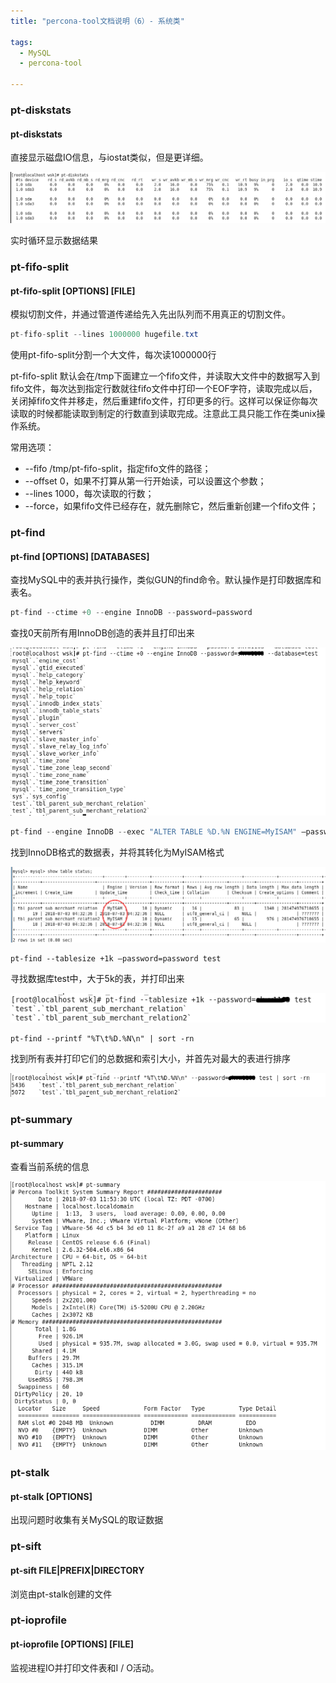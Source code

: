```yaml
---
title: "percona-tool文档说明（6）- 系统类"

tags:
  - MySQL
  - percona-tool
  
---
```



### pt-diskstats
#### pt-diskstats
直接显示磁盘IO信息，与iostat类似，但是更详细。

![image](https://raw.githubusercontent.com/wsk1103/images/master/percona-tool/19.png)


实时循环显示数据结果


### pt-fifo-split
#### pt-fifo-split [OPTIONS] [FILE]
模拟切割文件，并通过管道传递给先入先出队列而不用真正的切割文件。

```java
pt-fifo-split --lines 1000000 hugefile.txt
``` 
使用pt-fifo-split分割一个大文件，每次读1000000行
 
pt-fifo-split 默认会在/tmp下面建立一个fifo文件，并读取大文件中的数据写入到fifo文件，每次达到指定行数就往fifo文件中打印一个EOF字符，读取完成以后，关闭掉fifo文件并移走，然后重建fifo文件，打印更多的行。这样可以保证你每次读取的时候都能读取到制定的行数直到读取完成。注意此工具只能工作在类unix操作系统。
 
常用选项：
- --fifo /tmp/pt-fifo-split，指定fifo文件的路径；
- --offset 0，如果不打算从第一行开始读，可以设置这个参数；
- --lines 1000，每次读取的行数；
- --force，如果fifo文件已经存在，就先删除它，然后重新创建一个fifo文件；
### pt-find
#### pt-find [OPTIONS] [DATABASES]
查找MySQL中的表并执行操作，类似GUN的find命令。默认操作是打印数据库和表名。
```java
pt-find --ctime +0 --engine InnoDB --password=password


```
查找0天前所有用InnoDB创造的表并且打印出来

![image](https://raw.githubusercontent.com/wsk1103/images/master/percona-tool/25.png)


```java
pt-find --engine InnoDB --exec "ALTER TABLE %D.%N ENGINE=MyISAM" –password=”” test
```
找到InnoDB格式的数据表，并将其转化为MyISAM格式

![image](https://raw.githubusercontent.com/wsk1103/images/master/percona-tool/27.png)



```
pt-find --tablesize +1k –password=password test
```

寻找数据库test中，大于5k的表，并打印出来

![image](https://raw.githubusercontent.com/wsk1103/images/master/percona-tool/29.png)



```
pt-find --printf "%T\t%D.%N\n" | sort -rn
```

找到所有表并打印它们的总数据和索引大小，并首先对最大的表进行排序

![image](https://raw.githubusercontent.com/wsk1103/images/master/percona-tool/31.png)



### pt-summary
#### pt-summary
查看当前系统的信息

![image](https://raw.githubusercontent.com/wsk1103/images/master/percona-tool/33.png)



### pt-stalk
#### pt-stalk [OPTIONS]
出现问题时收集有关MySQL的取证数据


### pt-sift
#### pt-sift FILE|PREFIX|DIRECTORY
浏览由pt-stalk创建的文件

### pt-ioprofile
#### pt-ioprofile [OPTIONS] [FILE]
监视进程IO并打印文件表和I / O活动。